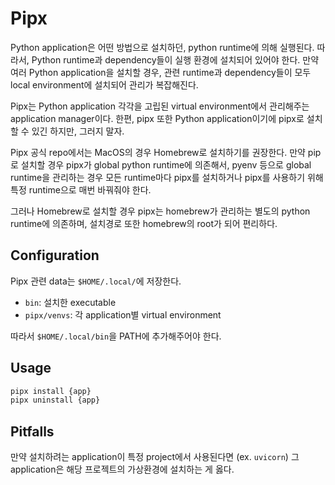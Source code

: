 # Pipx

Python application은 어떤 방법으로 설치하던, python runtime에 의해 실행된다.
따라서, Python runtime과 dependency들이 실행 환경에 설치되어 있어야 한다.
만약 여러 Python application을 설치할 경우, 관련 runtime과 dependency들이 모두 local environment에 설치되어 관리가 복잡해진다.

Pipx는 Python application 각각을 고립된 virtual environment에서 관리해주는 application manager이다.
한편, pipx 또한 Python application이기에 pipx로 설치할 수 있긴 하지만, 그러지 말자.

Pipx 공식 repo에서는 MacOS의 경우 Homebrew로 설치하기를 권장한다.
만약 pip로 설치할 경우 pipx가 global python runtime에 의존해서,
pyenv 등으로 global runtime을 관리하는 경우 모든 runtime마다 pipx를 설치하거나 pipx를 사용하기 위해 특정 runtime으로 매번 바꿔줘야 한다.

그러나 Homebrew로 설치할 경우 pipx는 homebrew가 관리하는 별도의 python runtime에 의존하며,
설치경로 또한 homebrew의 root가 되어 편리하다.

## Configuration

Pipx 관련 data는 `$HOME/.local/`에 저장한다.
* `bin`: 설치한 executable
* `pipx/venvs`: 각 application별 virtual environment

따라서 `$HOME/.local/bin`을 PATH에 추가해주어야 한다.

## Usage

```sh
pipx install {app}
pipx uninstall {app}
```

## Pitfalls

만약 설치하려는 application이 특정 project에서 사용된다면 (ex. `uvicorn`) 그 application은 해당 프로젝트의 가상환경에 설치하는 게 옳다.
